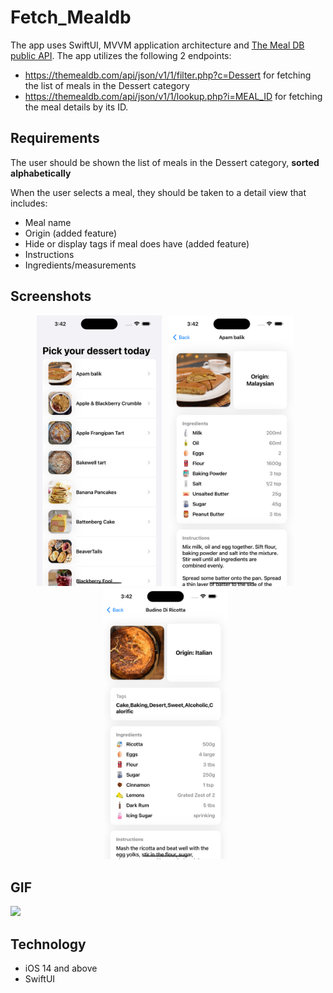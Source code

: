 # Fetch_Mealdb
The app uses SwiftUI, MVVM application architecture and [The Meal DB public API](https://www.themealdb.com/). The app utilizes the following 2 endpoints: 
- https://themealdb.com/api/json/v1/1/filter.php?c=Dessert for fetching the list of meals in the Dessert category
- https://themealdb.com/api/json/v1/1/lookup.php?i=MEAL_ID for fetching the meal details by its
ID.

## Requirements
The user should be shown the list of meals in the Dessert category, **sorted alphabetically**

When the user selects a meal, they should be taken to a detail view that includes:
- Meal name
- Origin (added feature)
- Hide or display tags if meal does have (added feature)
- Instructions
- Ingredients/measurements

## Screenshots
<p align="center">
    <img src="https://github.com/DuyKhangTruong/Fetch_Mealdb/blob/main/HomeScreen.png" width="200"> &nbsp;
    <img src="https://github.com/DuyKhangTruong/Fetch_Mealdb/blob/main/Pic1.png" width="200"> &nbsp;
    <img src="https://github.com/DuyKhangTruong/Fetch_Mealdb/blob/main/Pic2.png" width="200"> &nbsp;
</p>

## GIF
![](https://github.com/DuyKhangTruong/Fetch_Mealdb/blob/main/App_Test.gif)

## Technology
- iOS 14 and above
- SwiftUI
